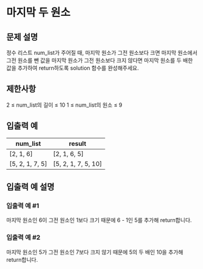 # 마지막 두 원소


## 문제 설명
정수 리스트 num_list가 주어질 때, 마지막 원소가 그전 원소보다 크면 마지막 원소에서 그전 원소를 뺀 값을 마지막 원소가 그전 원소보다 크지 않다면 마지막 원소를 두 배한 값을 추가하여 return하도록 solution 함수를 완성해주세요.

## 제한사항
2 ≤ num_list의 길이 ≤ 10
1 ≤ num_list의 원소 ≤ 9

## 입출력 예
|num_list|result|
|---|---|
|[2, 1, 6]|[2, 1, 6, 5]|
|[5, 2, 1, 7, 5]|[5, 2, 1, 7, 5, 10]|

## 입출력 예 설명

### 입출력 예 #1
마지막 원소인 6이 그전 원소인 1보다 크기 때문에 6 - 1인 5를 추가해 return합니다.

### 입출력 예 #2
마지막 원소인 5가 그전 원소인 7보다 크지 않기 때문에 5의 두 배인 10을 추가해 return합니다.
